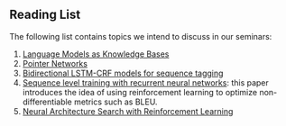 
## Reading List

The following list contains topics we intend to discuss in our seminars:

1. [Language Models as Knowledge Bases](https://arxiv.org/abs/1909.01066)
1. [Pointer Networks](https://papers.nips.cc/paper/5866-pointer-networks.pdf)
1. [Bidirectional LSTM-CRF models for sequence tagging](https://arxiv.org/abs/1508.01991)
1. [Sequence level training with recurrent neural networks](https://arxiv.org/abs/1511.06732): this paper introduces the idea of using reinforcement learning to optimize non-differentiable metrics such as BLEU.
1. [Neural Architecture Search with Reinforcement Learning](https://arxiv.org/pdf/1611.01578.pdf) 
